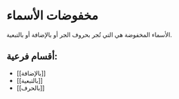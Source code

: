 # مخفوضات الأسماء

الأسماء المخفوضة هي التي تُجر بحروف الجر أو بالإضافة أو بالتبعية.

## أقسام فرعية:

- [[بالإضافة]]
- [[بالتبعية]]
- [[بالحرف]]
